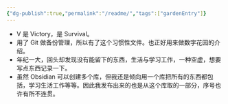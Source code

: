 ```yaml
---
{"dg-publish":true,"permalink":"/readme/","tags":["gardenEntry"]}
---
```


- V 是 Victory，是 Survival。
- 用了 Git 做备份管理，所以有了这个习惯性文件。也正好用来做数字花园的介绍。
- 年纪一大，回头却发现没有能留下的东西，生活与学习工作，一种空虚，想要写点东西记录一下。
- 虽然 Obsidian 可以创建多个库，但我还是倾向用一个库把所有的东西都包括，学习生活工作等等。因此我发布出来的也是从这个库取的一部分，序号也许有所不连贯。
